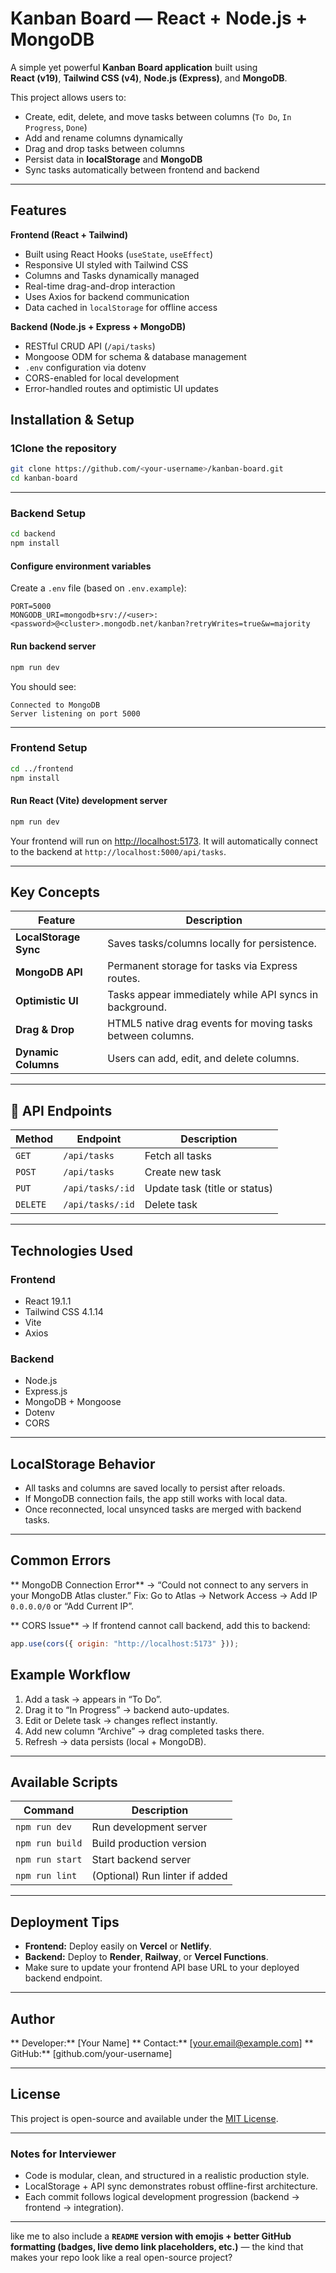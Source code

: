 # Kanban Board — React + Node.js + MongoDB

A simple yet powerful **Kanban Board application** built using  
**React (v19)**, **Tailwind CSS (v4)**, **Node.js (Express)**, and **MongoDB**.  

This project allows users to:
- Create, edit, delete, and move tasks between columns (`To Do`, `In Progress`, `Done`)
- Add and rename columns dynamically
- Drag and drop tasks between columns
- Persist data in **localStorage** and **MongoDB**
- Sync tasks automatically between frontend and backend

---

## Features

**Frontend (React + Tailwind)**  
- Built using React Hooks (`useState`, `useEffect`)  
- Responsive UI styled with Tailwind CSS  
- Columns and Tasks dynamically managed  
- Real-time drag-and-drop interaction  
- Uses Axios for backend communication  
- Data cached in `localStorage` for offline access  

**Backend (Node.js + Express + MongoDB)**  
- RESTful CRUD API (`/api/tasks`)  
- Mongoose ODM for schema & database management  
- `.env` configuration via dotenv  
- CORS-enabled for local development  
- Error-handled routes and optimistic UI updates  

## Installation & Setup

### 1️Clone the repository
```bash
git clone https://github.com/<your-username>/kanban-board.git
cd kanban-board
````

---

### Backend Setup

```bash
cd backend
npm install
```

#### Configure environment variables

Create a `.env` file (based on `.env.example`):

```
PORT=5000
MONGODB_URI=mongodb+srv://<user>:<password>@<cluster>.mongodb.net/kanban?retryWrites=true&w=majority
```

#### Run backend server

```bash
npm run dev
```

You should see:

```
Connected to MongoDB
Server listening on port 5000
```

---

### Frontend Setup

```bash
cd ../frontend
npm install
```

#### Run React (Vite) development server

```bash
npm run dev
```

Your frontend will run on [http://localhost:5173](http://localhost:5173).
It will automatically connect to the backend at `http://localhost:5000/api/tasks`.

---

## Key Concepts

| Feature               | Description                                                |
| --------------------- | ---------------------------------------------------------- |
| **LocalStorage Sync** | Saves tasks/columns locally for persistence.               |
| **MongoDB API**       | Permanent storage for tasks via Express routes.            |
| **Optimistic UI**     | Tasks appear immediately while API syncs in background.    |
| **Drag & Drop**       | HTML5 native drag events for moving tasks between columns. |
| **Dynamic Columns**   | Users can add, edit, and delete columns.                   |

---

## 📡 API Endpoints

| Method   | Endpoint         | Description                   |
| -------- | ---------------- | ----------------------------- |
| `GET`    | `/api/tasks`     | Fetch all tasks               |
| `POST`   | `/api/tasks`     | Create new task               |
| `PUT`    | `/api/tasks/:id` | Update task (title or status) |
| `DELETE` | `/api/tasks/:id` | Delete task                   |

---

## Technologies Used

### Frontend

* React 19.1.1
* Tailwind CSS 4.1.14
* Vite
* Axios

### Backend

* Node.js
* Express.js
* MongoDB + Mongoose
* Dotenv
* CORS

---

##  LocalStorage Behavior

* All tasks and columns are saved locally to persist after reloads.
* If MongoDB connection fails, the app still works with local data.
* Once reconnected, local unsynced tasks are merged with backend tasks.

---

## Common Errors

** MongoDB Connection Error**
→ “Could not connect to any servers in your MongoDB Atlas cluster.”
 Fix: Go to Atlas → Network Access → Add IP `0.0.0.0/0` or “Add Current IP”.

** CORS Issue**
→ If frontend cannot call backend, add this to backend:

```js
app.use(cors({ origin: "http://localhost:5173" }));
```

## Example Workflow

1. Add a task → appears in “To Do”.
2. Drag it to “In Progress” → backend auto-updates.
3. Edit or Delete task → changes reflect instantly.
4. Add new column “Archive” → drag completed tasks there.
5. Refresh → data persists (local + MongoDB).

---

##  Available Scripts

| Command         | Description                    |
| --------------- | ------------------------------ |
| `npm run dev`   | Run development server         |
| `npm run build` | Build production version       |
| `npm run start` | Start backend server           |
| `npm run lint`  | (Optional) Run linter if added |

---

## Deployment Tips

* **Frontend:** Deploy easily on **Vercel** or **Netlify**.
* **Backend:** Deploy to **Render**, **Railway**, or **Vercel Functions**.
* Make sure to update your frontend API base URL to your deployed backend endpoint.

---

##  Author

** Developer:** [Your Name]
** Contact:** [[your.email@example.com](mailto:your.email@example.com)]
** GitHub:** [github.com/your-username]

---

## License

This project is open-source and available under the [MIT License](LICENSE).

---

### Notes for Interviewer

* Code is modular, clean, and structured in a realistic production style.
* LocalStorage + API sync demonstrates robust offline-first architecture.
* Each commit follows logical development progression (backend → frontend → integration).

---
 like me to also include a **`README` version with emojis + better GitHub formatting (badges, live demo link placeholders, etc.)** — the kind that makes your repo look like a real open-source project?
```
